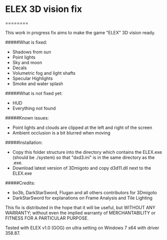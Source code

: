 # ELEX 3D vision fix
========

This work in progress fix aims to make the game "ELEX" 3D vision ready.

#####What is fixed:
- Shadows from sun 
- Point lights
- Sky and moon
- Decals
- Volumetric fog and light shafts
- Specular Highlights
- Smoke and water splash

#####What is not fixed yet:
- HUD
- Everything not found

#####Known issues:
- Point lights and clouds are clipped at the left and right of the screen
- Ambient occlusion is a bit blurred when moving

#####Installation:
- Copy this folder structure into the directory which contains the ELEX.exe (should be ./system) so that "dxd3.ini" is in the same directory as the .exe.
- Download latest version of 3Dmigoto and copy d3d11.dll next to the ELEX.exe

#####Credits:
- bo3b, DarkStarSword, Flugan and all others contributors for 3Dmigoto
- DarkStarSword for explanations on Frame Analysis and Tile Lighting

This fix is distributed in the hope that it will be useful,
but WITHOUT ANY WARRANTY; without even the implied warranty of
MERCHANTABILITY or FITNESS FOR A PARTICULAR PURPOSE.

Tested with ELEX v1.0 (GOG) on ultra setting on Windows 7 x64 with driver 358.87.

